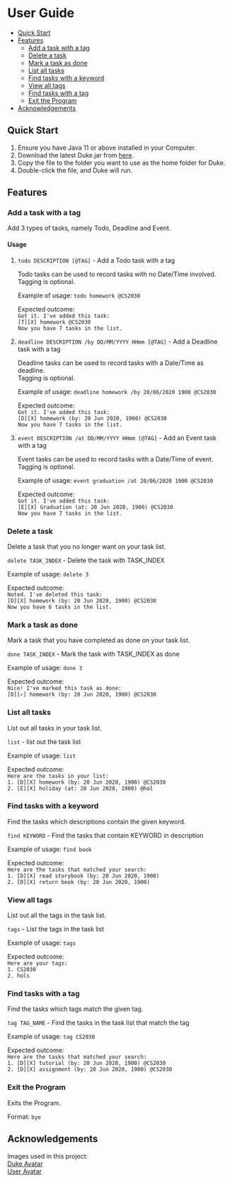 # User Guide

* [Quick Start](#quick-start)
* [Features](#features)
    * [Add a task with a tag](#add-a-task-with-a-tag)
    * [Delete a task](#delete-a-task)
    * [Mark a task as done](#mark-a-task-as-done)
    * [List all tasks](#list-all-tasks)
    * [Find tasks with a keyword](#find-tasks-with-a-keyword)
    * [View all tags](#view-all-tags)
    * [Find tasks with a tag](#find-tasks-with-a-tag)
    * [Exit the Program](#exit-the-program)
* [Acknowledgements](#acknowledgements)

## Quick Start
1. Ensure you have Java 11 or above installed in your Computer.
2. Download the latest Duke.jar from [here](https://github.com/hanweic53/ip/releases/tag/A-Release).
3. Copy the file to the folder you want to use as the home folder for Duke.
4. Double-click the file, and Duke will run. 

## Features 

### Add a task with a tag
Add 3 types of tasks, namely Todo, Deadline and Event.
#### Usage
1. `todo DESCRIPTION [@TAG]` - Add a Todo task with a tag

   Todo tasks can be used to record tasks with no Date/Time involved.   
   Tagging is optional.

   Example of usage: `todo homework @CS2030`

   Expected outcome:   
   `Got it. I've added this task:    `  
   `[T][X] homework @CS2030`   
   `Now you have 7 tasks in the list. `  

2. `deadline DESCRIPTION /by DD/MM/YYYY HHmm [@TAG]` - Add a Deadline task with a tag

   Deadline tasks can be used to record tasks with a Date/Time as deadline.   
   Tagging is optional.

   Example of usage: `deadline homework /by 20/06/2020 1900 @CS2030`

   Expected outcome:   
   `Got it. I've added this task:   `   
   `[D][X] homework (by: 20 Jun 2020, 1900) @CS2030 `  
   `Now you have 7 tasks in the list. `
   
3. `event DESCRIPTION /at DD/MM/YYYY HHmm [@TAG]` - Add an Event task with a tag

   Event tasks can be used to record tasks with a Date/Time of event.   
   Tagging is optional.

   Example of usage: `event graduation /at 20/06/2020 1900 @CS2030`

   Expected outcome:   
   `Got it. I've added this task:`   
   `[E][X] Graduation (at: 20 Jun 2020, 1900) @CS2030`  
   `Now you have 7 tasks in the list. `

### Delete a task
Delete a task that you no longer want on your task list.

`delete TASK_INDEX` - Delete the task with TASK_INDEX

Example of usage: `delete 3`

Expected outcome:   
`Noted. I've deleted this task:  `  
`[D][X] homework (by: 20 Jun 2020, 1900) @CS2030  `     
`Now you have 6 tasks in the list.`

### Mark a task as done
Mark a task that you have completed as done on your task list.

`done TASK_INDEX` - Mark the task with TASK_INDEX as done

Example of usage: `done 3`

Expected outcome:   
`Nice! I've marked this task as done:  `    
`[D][✓] homework (by: 20 Jun 2020, 1900) @CS2030`

### List all tasks
List out all tasks in your task list.

`list` - list out the task list

Example of usage: `list`

Expected outcome:   
`Here are the tasks in your list:  `    
`1. [D][X] homework (by: 20 Jun 2020, 1900) @CS2030`   
`2. [E][X] holiday (at: 20 Jun 2020, 1900) @hol`

### Find tasks with a keyword
Find the tasks which descriptions contain the given keyword.

`find KEYWORD` - Find the tasks that contain KEYWORD in description

Example of usage: `find book`

Expected outcome:   
`Here are the tasks that matched your search:`    
`1. [D][X] read storybook (by: 20 Jun 2020, 1900)`  
`2. [D][X] return book (by: 20 Jun 2020, 1900)`

### View all tags
List out all the tags in the task list.

`tags` - List the tags in the task list

Example of usage: `tags`

Expected outcome:   
`Here are your tags:`    
`1. CS2030`  
`2. hols`

### Find tasks with a tag
Find the tasks which tags match the given tag.

`tag TAG_NAME` - Find the tasks in the task list that match the tag

Example of usage: `tag CS2030`

Expected outcome:   
`Here are the tasks that matched your search:`    
`1. [D][X] tutorial (by: 20 Jun 2020, 1900) @CS2030`  
`2. [D][X] assignment (by: 20 Jun 2020, 1900) @CS2030`

### Exit the Program
Exits the Program.

Format: `bye` 

## Acknowledgements
Images used in this project:    
[Duke Avatar](https://www.vippng.com/preview/iiTmbmi_baby-child-monster-cartoon-cute-girl-people-cute/)     
[User Avatar](https://www.pngocean.com/gratis-png-clipart-fmrfk)
